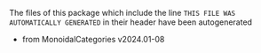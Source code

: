 The files of this package which include the line `THIS FILE WAS AUTOMATICALLY GENERATED` in their header have been autogenerated

* from MonoidalCategories v2024.01-08
